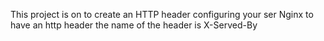 This project is on to create an HTTP header
configuring your ser Nginx to have an http header
the name of the header is X-Served-By
